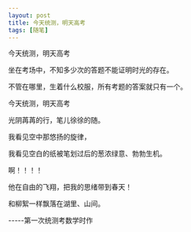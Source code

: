 ```yaml
---
layout: post
title: 今天统测，明天高考
tags: [随笔]
---
```

今天统测，明天高考

坐在考场中，不知多少次的答题不能证明时光的存在。

不管在哪里，生着什么校服，所有考题的答案就只有一个。

今天统测，明天高考

光阴苒苒的行，笔儿徐徐的随。

我看见空中那悠扬的旋律，

我看见空白的纸被笔划过后的葱浓绿意、勃勃生机。

啊！！！！

他在自由的飞翔，把我的思绪带到春天！

和柳絮一样飘落在湖里、山间。

-----第一次统测考数学时作
